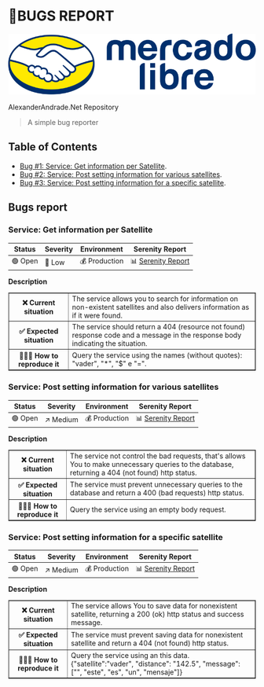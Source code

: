 # 🐞BUGS REPORT

![Company logo](assets/company-logo.png)

AlexanderAndrade.Net Repository


> A simple bug reporter
>

## Table of Contents

- [Bug #1: Service: Get information per Satellite](#get).
- [Bug #2: Service: Post setting information for various satellites](#postvarious).
- [Bug #3: Service: Post setting information for a specific satellite](#postone).

## Bugs report

### Service: Get information per Satellite<a name="#get"></a>

| Status  | Severity | Environment   | Serenity Report                                                                                                                                                                                                |
|---------|----------|---------------|----------------------------------------------------------------------------------------------------------------------------------------------------------------------------------------------------------------|
| 🟢 Open | 🔽 Low   | 💰 Production | 📊 <a href="https://htmlpreview.github.io/?https://github.com/AlexAndradeSan/mercadolibre/blob/main/target/site/serenity/1fbf80cae8c6c8e99b54da3b1e2b02a6e285fb7f5068912d5d7775ce4522fbf4.html">Serenity Report</a> |

**Description**

<table border="1" cellpadding="5" cellspacing="5">
<tr>
    <th>❌ Current situation</th>
    <td>The service allows you to search for information on non-existent satellites and also delivers information as if it were found.</td>
    </tr>
<tr>
    <th>✅ Expected situation</th>
    <td>The service should return a 404 (resource not found) response code and a message in the response body indicating the situation.</td>
</tr>
<tr>
    <th>👩🏽‍💻 How to reproduce it</th>
    <td>Query the service using the names (without quotes): "vader", "*", "$" e "=".
    </td>
</tr>
</table>

### Service: Post setting information for various satellites<a name="#postvarious"></a>

| Status  | Severity | Environment   | Serenity Report                                                                                                                                                                                                |
|---------|----------|---------------|----------------------------------------------------------------------------------------------------------------------------------------------------------------------------------------------------------------|
| 🟢 Open | ↗️ Medium     | 💰 Production | 📊 <a href="https://htmlpreview.github.io/?https://github.com/AlexAndradeSan/mercadolibre/blob/main/target/site/serenity/5a40d88946d4ec3420d56d303be62d823adcf6d3dedb02b5f2d694478e6c58b7.html">Serenity Report</a> |

**Description**

<table border="1" cellpadding="5" cellspacing="5">
<tr>
    <th>❌ Current situation</th>
    <td>The service not control the bad requests, that's allows You to make unnecessary queries to the database, returning a 404 (not found) http status.</td>
    </tr>
<tr>
    <th>✅ Expected situation</th>
    <td>The service must prevent unnecessary queries to the database and return a 400 (bad requests) http status.</td>
</tr>
<tr>
    <th>👩🏽‍💻 How to reproduce it</th>
    <td>Query the service using an empty body request.
    </td>
</tr>
</table>

### Service: Post setting information for a specific satellite<a name="#postone"></a>

| Status  | Severity | Environment   | Serenity Report                                                                                                                                                                                                |
|---------|----------|---------------|----------------------------------------------------------------------------------------------------------------------------------------------------------------------------------------------------------------|
| 🟢 Open | ↗️ Medium     | 💰 Production | 📊 <a href="https://htmlpreview.github.io/?https://github.com/AlexAndradeSan/mercadolibre/blob/main/target/site/serenity/e5db22cb2edabdbe283e5dd9ab9cbb495b60f6c3ea8d1e95c2c9ad48a1236f45.html">Serenity Report</a> |

**Description**

<table border="1" cellpadding="5" cellspacing="5">
<tr>
    <th>❌ Current situation</th>
    <td>The service allows You to save data for nonexistent satellite, returning a 200 (ok) http status and success message.</td>
    </tr>
<tr>
    <th>✅ Expected situation</th>
    <td>The service must prevent saving data for nonexistent satellite and return a 404 (not found) http status.</td>
</tr>
<tr>
    <th>👩🏽‍💻 How to reproduce it</th>
    <td>Query the service using an this data. {"satellite":"vader", "distance": "142.5", "message": ["", "este", "es", "un", "mensaje"]}
    </td>
</tr>
</table>